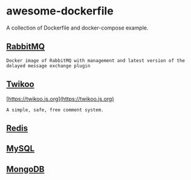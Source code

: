 # awesome-dockerfile

A collection of Dockerfile and docker-compose example.

## [RabbitMQ](/rabbitmq/)

`Docker image of RabbitMQ with management and latest version of the delayed message exchange plugin`

## [Twikoo](/twikoo/)

[https://twikoo.js.org](https://twikoo.js.org)

`A simple, safe, free comment system.`

## [Redis](/redis/)

## [MySQL](/mysql/)

## [MongoDB](/mongodb/)

